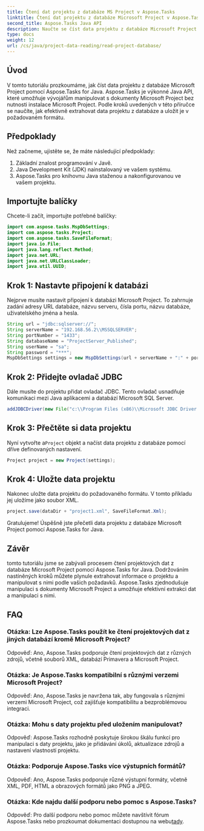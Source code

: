 ```yaml
---
title: Čtení dat projektu z databáze MS Project v Aspose.Tasks
linktitle: Čtení dat projektu z databáze Microsoft Project v Aspose.Tasks
second_title: Aspose.Tasks Java API
description: Naučte se číst data projektu z databáze Microsoft Project pomocí Aspose.Tasks for Java. Podrobný průvodce s příklady kódu.
type: docs
weight: 12
url: /cs/java/project-data-reading/read-project-database/
---
```

## Úvod
V tomto tutoriálu prozkoumáme, jak číst data projektu z databáze Microsoft Project pomocí Aspose.Tasks for Java. Aspose.Tasks je výkonné Java API, které umožňuje vývojářům manipulovat s dokumenty Microsoft Project bez nutnosti instalace Microsoft Project. Podle kroků uvedených v této příručce se naučíte, jak efektivně extrahovat data projektu z databáze a uložit je v požadovaném formátu.
## Předpoklady
Než začneme, ujistěte se, že máte následující předpoklady:
1. Základní znalost programování v Javě.
2. Java Development Kit (JDK) nainstalovaný ve vašem systému.
3. Aspose.Tasks pro knihovnu Java staženou a nakonfigurovanou ve vašem projektu.

## Importujte balíčky
Chcete-li začít, importujte potřebné balíčky:
```java
import com.aspose.tasks.MspDbSettings;
import com.aspose.tasks.Project;
import com.aspose.tasks.SaveFileFormat;
import java.io.File;
import java.lang.reflect.Method;
import java.net.URL;
import java.net.URLClassLoader;
import java.util.UUID;
```
## Krok 1: Nastavte připojení k databázi
Nejprve musíte nastavit připojení k databázi Microsoft Project. To zahrnuje zadání adresy URL databáze, názvu serveru, čísla portu, názvu databáze, uživatelského jména a hesla.
```java
String url = "jdbc:sqlserver://";
String serverName = "192.168.56.2\\MSSQLSERVER";
String portNumber = "1433";
String databaseName = "ProjectServer_Published";
String userName = "sa";
String password = "***";
MspDbSettings settings = new MspDbSettings(url + serverName + ":" + portNumber + ";databaseName=" + databaseName + ";user=" + userName + ";password=" + password);
```
## Krok 2: Přidejte ovladač JDBC
Dále musíte do projektu přidat ovladač JDBC. Tento ovladač usnadňuje komunikaci mezi Java aplikacemi a databází Microsoft SQL Server.
```java
addJDBCDriver(new File("c:\\Program Files (x86)\\Microsoft JDBC Driver 4.0 for SQL Server\\sqljdbc_4.0\\enu\\sqljdbc4.jar"));
```
## Krok 3: Přečtěte si data projektu
 Nyní vytvořte a`Project` objekt a načíst data projektu z databáze pomocí dříve definovaných nastavení.
```java
Project project = new Project(settings);
```
## Krok 4: Uložte data projektu
Nakonec uložte data projektu do požadovaného formátu. V tomto příkladu jej uložíme jako soubor XML.
```java
project.save(dataDir + "project1.xml", SaveFileFormat.Xml);
```
Gratulujeme! Úspěšně jste přečetli data projektu z databáze Microsoft Project pomocí Aspose.Tasks for Java.

## Závěr
tomto tutoriálu jsme se zabývali procesem čtení projektových dat z databáze Microsoft Project pomocí Aspose.Tasks for Java. Dodržováním nastíněných kroků můžete plynule extrahovat informace o projektu a manipulovat s nimi podle vašich požadavků. Aspose.Tasks zjednodušuje manipulaci s dokumenty Microsoft Project a umožňuje efektivní extrakci dat a manipulaci s nimi.
## FAQ
### Otázka: Lze Aspose.Tasks použít ke čtení projektových dat z jiných databází kromě Microsoft Project?
Odpověď: Ano, Aspose.Tasks podporuje čtení projektových dat z různých zdrojů, včetně souborů XML, databází Primavera a Microsoft Project.
### Otázka: Je Aspose.Tasks kompatibilní s různými verzemi Microsoft Project?
Odpověď: Ano, Aspose.Tasks je navržena tak, aby fungovala s různými verzemi Microsoft Project, což zajišťuje kompatibilitu a bezproblémovou integraci.
### Otázka: Mohu s daty projektu před uložením manipulovat?
Odpověď: Aspose.Tasks rozhodně poskytuje širokou škálu funkcí pro manipulaci s daty projektu, jako je přidávání úkolů, aktualizace zdrojů a nastavení vlastností projektu.
### Otázka: Podporuje Aspose.Tasks více výstupních formátů?
Odpověď: Ano, Aspose.Tasks podporuje různé výstupní formáty, včetně XML, PDF, HTML a obrazových formátů jako PNG a JPEG.
### Otázka: Kde najdu další podporu nebo pomoc s Aspose.Tasks?
 Odpověď: Pro další podporu nebo pomoc můžete navštívit fórum Aspose.Tasks nebo prozkoumat dokumentaci dostupnou na webu[tady](https://forum.aspose.com/c/tasks/15).